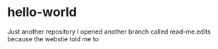 # hello-world
Just another repository
I opened another branch called read-me.edits because the webstie told me to
